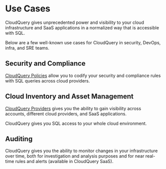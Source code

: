 # Use Cases

CloudQuery gives unprecedented power and visibility to your cloud infrastructure and SaaS applications in a normalized way that is accessible with SQL.

Below are a few well-known use cases for CloudQuery in security, DevOps, infra, and SRE teams.

## Security and Compliance

[CloudQuery Policies](./cli/getting-started#policy-command) allow you to codify your security and compliance rules with SQL queries across cloud providers.

## Cloud Inventory and Asset Management

[CloudQuery Providers](https://hub.cloudquery.io) gives you the ability to gain visibility across accounts, different cloud providers, and SaaS applications.

CloudQuery gives you SQL access to your whole cloud environment.

## Auditing

CloudQuery gives you the ability to monitor changes in your infrastructure over time, both for investigation and analysis purposes and for near real-time rules and alerts (available in CloudQuery SaaS).
